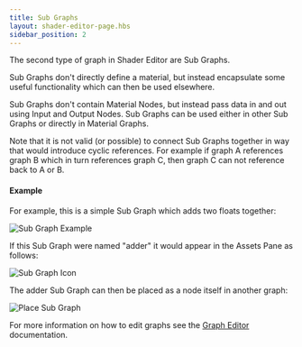 ```yaml
---
title: Sub Graphs
layout: shader-editor-page.hbs
sidebar_position: 2
---
```


The second type of graph in Shader Editor are Sub Graphs.

Sub Graphs don't directly define a material, but instead encapsulate some useful functionality which can then be used elsewhere.

Sub Graphs don't contain Material Nodes, but instead pass data in and out using Input and Output Nodes. Sub Graphs can be used either in other Sub Graphs or directly in Material Graphs.

Note that it is not valid (or possible) to connect Sub Graphs together in way that would introduce cyclic references. For example if graph A references graph B which in turn references graph C, then graph C can not reference back to A or B.

#### Example

For example, this is a simple Sub Graph which adds two floats together:

![Sub Graph Example][1]

If this Sub Graph were named "adder" it would appear in the Assets Pane as follows:

![Sub Graph Icon][2]

The adder Sub Graph can then be placed as a node itself in another graph:

![Place Sub Graph][3]

For more information on how to edit graphs see the [Graph Editor][1] documentation.

[1]: /images/shader-editor/overview-graph-sub-graph.png
[2]: /images/shader-editor/overview-graph-sub-graph-icon.png
[3]: /images/shader-editor/overview-graph-place-sub-graph.gif
